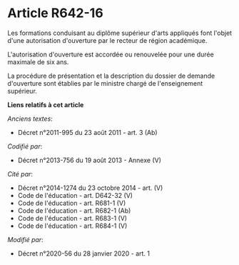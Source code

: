 # Article R642-16

Les formations conduisant au diplôme supérieur d'arts appliqués font l'objet d'une autorisation d'ouverture par le recteur de
région académique.

L'autorisation d'ouverture est accordée ou renouvelée pour une durée maximale de six ans.

La procédure de présentation et la description du dossier de demande d'ouverture sont établies par le ministre chargé de
l'enseignement supérieur.

**Liens relatifs à cet article**

_Anciens textes_:

  - Décret n°2011-995 du 23 août 2011 - art. 3 (Ab)

_Codifié par_:

  - Décret n°2013-756 du 19 août 2013 -  Annexe (V)

_Cité par_:

  - Décret n°2014-1274 du 23 octobre 2014 - art. (V)
  - Code de l'éducation - art. D642-32 (V)
  - Code de l'éducation - art. R681-1 (V)
  - Code de l'éducation - art. R682-1 (Ab)
  - Code de l'éducation - art. R683-1 (V)
  - Code de l'éducation - art. R684-1 (V)

_Modifié par_:

  - Décret n°2020-56 du 28 janvier 2020 - art. 1
